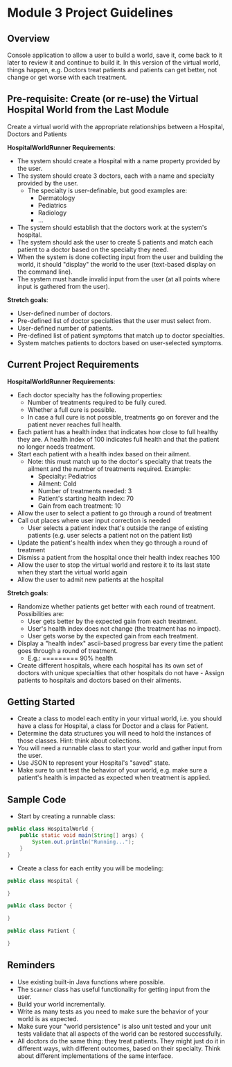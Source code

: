 # Module 3 Project Guidelines

## Overview

Console application to allow a user to build a world, save it, come back to it
later to review it and continue to build it. In this version of the virtual
world, things happen, e.g. Doctors treat patients and patients can get better,
not change or get worse with each treatment.

## Pre-requisite: Create (or re-use) the Virtual Hospital World from the Last Module

Create a virtual world with the appropriate relationships between a Hospital,
Doctors and Patients

**HospitalWorldRunner Requirements**:

- The system should create a Hospital with a name property provided by the
  user.
- The system should create 3 doctors, each with a name and specialty
  provided by the user.
  - The specialty is user-definable, but good examples are:
    - Dermatology
    - Pediatrics
    - Radiology
    - ...
- The system should establish that the doctors work at the system's hospital.
- The system should ask the user to create 5 patients and match each patient
  to a doctor based on the specialty they need.
- When the system is done collecting input from the user and building the
  world, it should "display" the world to the user (text-based display on
  the command line).
- The system must handle invalid input from the user (at all points where
  input is gathered from the user).

**Stretch goals**:

- User-defined number of doctors.
- Pre-defined list of doctor specialties that the user must select from.
- User-defined number of patients.
- Pre-defined list of patient symptoms that match up to doctor specialties.
- System matches patients to doctors based on user-selected symptoms.

## Current Project Requirements

**HospitalWorldRunner Requirements**:

- Each doctor specialty has the following properties:
  - Number of treatments required to be fully cured.
  - Whether a full cure is possible.
  - In case a full cure is not possible, treatments go on forever and the
    patient never reaches full health.
- Each patient has a health index that indicates how close to full healthy they
  are. A health index of 100 indicates full health and that the patient no
  longer needs treatment.
- Start each patient with a health index based on their ailment.
  - Note: this must match up to the doctor's specialty that treats the ailment
    and the number of treatments required. Example:
    - Specialty: Pediatrics
    - Ailment: Cold
    - Number of treatments needed: 3
    - Patient's starting health index: 70
    - Gain from each treatment: 10
- Allow the user to select a patient to go through a round of treatment
- Call out places where user input correction is needed
  - User selects a patient index that's outside the range of existing patients
    (e.g. user selects a patient not on the patient list)
- Update the patient's health index when they go through a round of treatment
- Dismiss a patient from the hospital once their health index reaches 100
- Allow the user to stop the virtual world and restore it to its last state when
  they start the virtual world again
- Allow the user to admit new patients at the hospital

**Stretch goals**:

- Randomize whether patients get better with each round of treatment.
  Possibilities are:
  - User gets better by the expected gain from each treatment.
  - User's health index does not change (the treatment has no impact).
  - User gets worse by the expected gain from each treatment.
- Display a "health index" ascii-based progress bar every time the patient
  goes through a round of treatment.
  - E.g.: ========= 90% health
- Create different hospitals, where each hospital has its own set of doctors
  with unique specialties that other hospitals do not have - Assign patients
  to hospitals and doctors based on their ailments.

## Getting Started

- Create a class to model each entity in your virtual world, i.e. you should
  have a class for Hospital, a class for Doctor and a class for Patient.
- Determine the data structures you will need to hold the instances of those
  classes. Hint: think about collections.
- You will need a runnable class to start your world and gather input from the
  user.
- Use JSON to represent your Hospital's "saved" state.
- Make sure to unit test the behavior of your world, e.g. make sure a patient's
  health is impacted as expected when treatment is applied.

## Sample Code

- Start by creating a runnable class:

```java
public class HospitalWorld {
    public static void main(String[] args) {
        System.out.println("Running...");
    }
}
```

- Create a class for each entity you will be modeling:

```java
public class Hospital {

}
```

```java
public class Doctor {

}
```

```java
public class Patient {

}
```

## Reminders

- Use existing built-in Java functions where possible.
- The `Scanner` class has useful functionality for getting input from the user.
- Build your world incrementally.
- Write as many tests as you need to make sure the behavior of your world is as
  expected.
- Make sure your "world persistence" is also unit tested and your unit tests
  validate that all aspects of the world can be restored successfully.
- All doctors do the same thing: they treat patients. They might just do it in
  different ways, with different outcomes, based on their specialty. Think about
  different implementations of the same interface.
